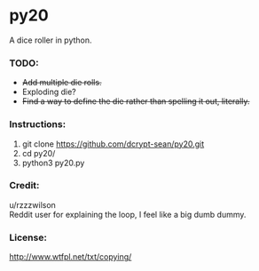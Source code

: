 # py20
A dice roller in python.

### TODO:
* ~~Add multiple die rolls.~~
* Exploding die?
* ~~Find a way to define the die rather than spelling it out, literally.~~

### Instructions:
1. git clone https://github.com/dcrypt-sean/py20.git
2. cd py20/
3. python3 py20.py

### Credit:
u/rzzzwilson  
Reddit user for explaining the loop, I feel like a big dumb dummy. 

### License:
http://www.wtfpl.net/txt/copying/
